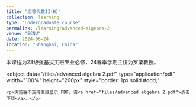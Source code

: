 ```yaml
---
title: "高等代数II(H)"
collection: learning
type: "Undergraduate course"
permalink: /learning/advanced-algebra-2
venue: "ECNU"
date: 2024-06-24
location: "Shanghai, China"
---
```


本课程为23级强基拔尖班专业必修，24春季学期主讲为罗栗教授。

<object 
    data="/files/advanced algebra 2.pdf" 
    type="application/pdf" 
    width="100%" 
    height="200px"
    style="border: 1px solid #ddd;"
>
    <p>浏览器不支持直接显示 PDF，请<a href="files/advanced algebra 2.pdf">点击下载</a>。</p>
</object>
